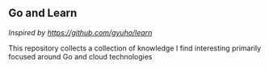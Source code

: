 ## Go and Learn

*Inspired by https://github.com/gyuho/learn*

This repository collects a collection of knowledge I find interesting primarily focused around Go and cloud technologies

